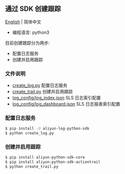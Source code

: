 ## 通过 SDK 创建跟踪

[English](./README.md) | 简体中文

- 编程语言: python3

目前创建跟踪分为两步:

- 配置日志服务
- 创建并启用跟踪 

### 文件说明

- [create_log.py](./create_log.py) 配置日志服务
- [create_trail.py](./create_trail.py) 创建并启用跟踪
- [log_config/log_index.json](./log_config/log_index.json) SLS 日志索引配置
- [log_config/log_dashboard.json](./log_config/log_dashboard.json) SLS 日志报表索引配置

### 配置日志服务

```sh
$ pip install -U aliyun-log-python-sdk
$ python create_log.py
```

### 创建并启用跟踪

```sh
$ pip install aliyun-python-sdk-core
$ pip install aliyun-python-sdk-actiontrail
$ python create_trail.py
```
